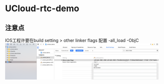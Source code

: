 # UCloud-rtc-demo

## 注意点
IOS工程许要在build setting > other linker flags 配置 -all_load -ObjC
![示例](./ios-rtc.png)

